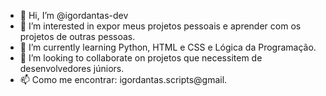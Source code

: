 - 👋 Hi, I’m @igordantas-dev
- 👀 I’m interested in  expor meus projetos pessoais e  aprender com os projetos de  outras pessoas.
- 🌱 I’m currently learning Python, HTML e CSS e Lógica da Programação.
- 💞️ I’m looking to collaborate on  projetos que necessitem de desenvolvedores júniors.
- 📫  Como me encontrar: igordantas.scripts@gmail.

<!---
igordantas-dev/igordantas-dev is a ✨ special ✨ repository because its `README.md` (this file) appears on your GitHub profile.
You can click the Preview link to take a look at your changes.
--->
